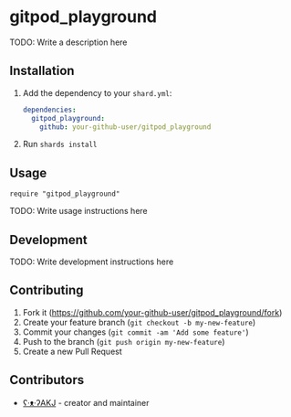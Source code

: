 # gitpod_playground

TODO: Write a description here

## Installation

1. Add the dependency to your `shard.yml`:

   ```yaml
   dependencies:
     gitpod_playground:
       github: your-github-user/gitpod_playground
   ```

2. Run `shards install`

## Usage

```crystal
require "gitpod_playground"
```

TODO: Write usage instructions here

## Development

TODO: Write development instructions here

## Contributing

1. Fork it (<https://github.com/your-github-user/gitpod_playground/fork>)
2. Create your feature branch (`git checkout -b my-new-feature`)
3. Commit your changes (`git commit -am 'Add some feature'`)
4. Push to the branch (`git push origin my-new-feature`)
5. Create a new Pull Request

## Contributors

- [ʕ·ᴥ·ʔAKJ](https://github.com/your-github-user) - creator and maintainer
